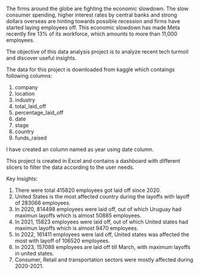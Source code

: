 The firms around the globe are fighting the economic slowdown. The slow consumer spending, higher interest rates by central banks and strong dollars overseas are hinting towards possible recession and firms have started laying employees off. This economic slowdown has made Meta recently fire 13% of its workforce, which amounts to more than 11,000 employees. 

The objective of this data analysis project is to analyze recent tech turmoil and discover useful insights.

The data for this project is downloaded from kaggle which contaings following columns:
  1. company
  2. location
  3. industry
  4. total_laid_off
  5. percentage_laid_off
  6. date
  7. stage
  8. country
  9. funds_raised
 
 
I have created an column named as year using date column.

This project is created in Excel and contains a dashboard with different slicers to filter the data according to the user needs.

Key Insights:
  1. There were total 415820 employees got laid off since 2020.
  2. United States is the most affected country during the layoffs with layoff of 283066 employees.
  3. In 2020, 814498 employees were laid off, out of which Uruguay had maximun layoffs which is almost 50885 employees.
  4. In 2021, 15823 employees were laid off, out of which United states had maximun layoffs which is almost 9470 employees.
  5. In 2022, 161411 employees were laid off, United states was affected the most with layoff of 106520 employees.
  6. In 2023, 157088 employees are laid off till March, with maximum layoffs in united states.
  7. Consumer, Retail and transportation sectors were mostly affected during 2020-2021.

